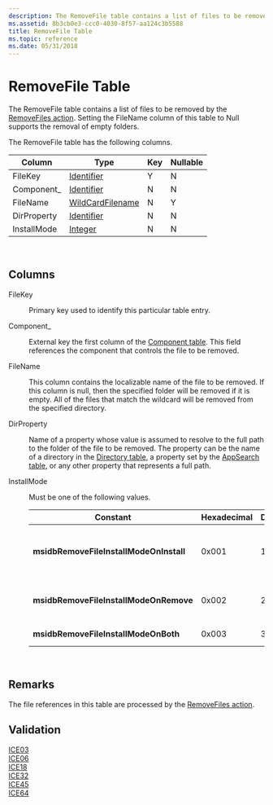 ```yaml
---
description: The RemoveFile table contains a list of files to be removed by the RemoveFiles action. Setting the FileName column of this table to Null supports the removal of empty folders.
ms.assetid: 8b3cb0e3-ccc0-4030-8f57-aa124c3b5588
title: RemoveFile Table
ms.topic: reference
ms.date: 05/31/2018
---
```


# RemoveFile Table

The RemoveFile table contains a list of files to be removed by the [RemoveFiles action](removefiles-action.md). Setting the FileName column of this table to Null supports the removal of empty folders.

The RemoveFile table has the following columns.



| Column      | Type                                     | Key | Nullable |
|-------------|------------------------------------------|-----|----------|
| FileKey     | [Identifier](identifier.md)             | Y   | N        |
| Component\_ | [Identifier](identifier.md)             | N   | N        |
| FileName    | [WildCardFilename](wildcardfilename.md) | N   | Y        |
| DirProperty | [Identifier](identifier.md)             | N   | N        |
| InstallMode | [Integer](integer.md)                   | N   | N        |



 

## Columns

<dl> <dt>

<span id="FileKey"></span><span id="filekey"></span><span id="FILEKEY"></span>FileKey
</dt> <dd>

Primary key used to identify this particular table entry.

</dd> <dt>

<span id="Component_"></span><span id="component_"></span><span id="COMPONENT_"></span>Component\_
</dt> <dd>

External key the first column of the [Component table](component-table.md). This field references the component that controls the file to be removed.

</dd> <dt>

<span id="FileName"></span><span id="filename"></span><span id="FILENAME"></span>FileName
</dt> <dd>

This column contains the localizable name of the file to be removed. If this column is null, then the specified folder will be removed if it is empty. All of the files that match the wildcard will be removed from the specified directory.

</dd> <dt>

<span id="DirProperty"></span><span id="dirproperty"></span><span id="DIRPROPERTY"></span>DirProperty
</dt> <dd>

Name of a property whose value is assumed to resolve to the full path to the folder of the file to be removed. The property can be the name of a directory in the [Directory table](directory-table.md), a property set by the [AppSearch table](appsearch-table.md), or any other property that represents a full path.

</dd> <dt>

<span id="InstallMode"></span><span id="installmode"></span><span id="INSTALLMODE"></span>InstallMode
</dt> <dd>

Must be one of the following values.



| Constant                                | Hexadecimal | Decimal | Description                                                                                                   |
|-----------------------------------------|-------------|---------|---------------------------------------------------------------------------------------------------------------|
| **msidbRemoveFileInstallModeOnInstall** | 0x001       | 1       | Remove only when the associated component is being installed (msiInstallStateLocal or msiInstallStateSource). |
| **msidbRemoveFileInstallModeOnRemove**  | 0x002       | 2       | Remove only when the associated component is being removed (msiInstallStateAbsent).                           |
| **msidbRemoveFileInstallModeOnBoth**    | 0x003       | 3       | Remove in either of the above cases.                                                                          |



 

</dd> </dl>

## Remarks

The file references in this table are processed by the [RemoveFiles action](removefiles-action.md).

## Validation

<dl>

[ICE03](ice03.md)  
[ICE06](ice06.md)  
[ICE18](ice18.md)  
[ICE32](ice32.md)  
[ICE45](ice45.md)  
[ICE64](ice64.md)  
</dl>

 

 



